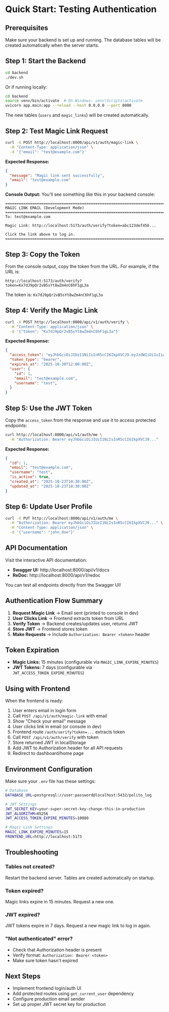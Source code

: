 # Quick Start: Testing Authentication

## Prerequisites

Make sure your backend is set up and running. The database tables will be created automatically when the server starts.

## Step 1: Start the Backend

```bash
cd backend
./dev.sh
```

Or if running locally:
```bash
cd backend
source venv/bin/activate  # On Windows: venv\Scripts\activate
uvicorn app.main:app --reload --host 0.0.0.0 --port 8000
```

The new tables (`users` and `magic_links`) will be created automatically.

## Step 2: Test Magic Link Request

```bash
curl -X POST http://localhost:8000/api/v1/auth/magic-link \
  -H "Content-Type: application/json" \
  -d '{"email": "test@example.com"}'
```

**Expected Response:**
```json
{
  "message": "Magic link sent successfully",
  "email": "test@example.com"
}
```

**Console Output:**
You'll see something like this in your backend console:

```
================================================================================
MAGIC LINK EMAIL (Development Mode)
================================================================================
To: test@example.com

Magic Link: http://localhost:5173/auth/verify?token=abc123def456...

Click the link above to log in.
================================================================================
```

## Step 3: Copy the Token

From the console output, copy the token from the URL. For example, if the URL is:
```
http://localhost:5173/auth/verify?token=Kx7dJ9pQr2vB5sYt8wZm4nC6hF1gL3a
```

The token is: `Kx7dJ9pQr2vB5sYt8wZm4nC6hF1gL3a`

## Step 4: Verify the Magic Link

```bash
curl -X POST http://localhost:8000/api/v1/auth/verify \
  -H "Content-Type: application/json" \
  -d '{"token": "Kx7dJ9pQr2vB5sYt8wZm4nC6hF1gL3a"}'
```

**Expected Response:**
```json
{
  "access_token": "eyJhbGciOiJIUzI1NiIsInR5cCI6IkpXVCJ9.eyJzdWIiOiIxIiwiZW1haWwiOiJ0ZXN0QGV4YW1wbGUuY29tIiwidXNlcm5hbWUiOiJ0ZXN0IiwiZXhwIjoxNzMwNjI4MDAwLCJpYXQiOjE3MzAwMjMwMDB9.xxx",
  "token_type": "bearer",
  "expires_at": "2025-10-30T12:00:00Z",
  "user": {
    "id": 1,
    "email": "test@example.com",
    "username": "test",
  }
}
```

## Step 5: Use the JWT Token

Copy the `access_token` from the response and use it to access protected endpoints:

```bash
curl http://localhost:8000/api/v1/auth/me \
  -H "Authorization: Bearer eyJhbGciOiJIUzI1NiIsInR5cCI6IkpXVCJ9..."
```

**Expected Response:**
```json
{
  "id": 1,
  "email": "test@example.com",
  "username": "test",
  "is_active": true,
  "created_at": "2025-10-23T10:30:00Z",
  "updated_at": "2025-10-23T10:30:00Z"
}
```

## Step 6: Update User Profile

```bash
curl -X PUT http://localhost:8000/api/v1/auth/me \
  -H "Authorization: Bearer eyJhbGciOiJIUzI1NiIsInR5cCI6IkpXVCJ9..." \
  -H "Content-Type: application/json" \
  -d '{"username": "john_doe"}'
```

## API Documentation

Visit the interactive API documentation:
- **Swagger UI:** http://localhost:8000/api/v1/docs
- **ReDoc:** http://localhost:8000/api/v1/redoc

You can test all endpoints directly from the Swagger UI!

## Authentication Flow Summary

1. **Request Magic Link** → Email sent (printed to console in dev)
2. **User Clicks Link** → Frontend extracts token from URL
3. **Verify Token** → Backend creates/updates user, returns JWT
4. **Store JWT** → Frontend stores token
5. **Make Requests** → Include `Authorization: Bearer <token>` header

## Token Expiration

- **Magic Links:** 15 minutes (configurable via `MAGIC_LINK_EXPIRE_MINUTES`)
- **JWT Tokens:** 7 days (configurable via `JWT_ACCESS_TOKEN_EXPIRE_MINUTES`)

## Using with Frontend

When the frontend is ready:

1. User enters email in login form
2. Call `POST /api/v1/auth/magic-link` with email
3. Show "Check your email" message
4. User clicks link in email (or console in dev)
5. Frontend route `/auth/verify?token=...` extracts token
6. Call `POST /api/v1/auth/verify` with token
7. Store returned JWT in localStorage
8. Add JWT to Authorization header for all API requests
9. Redirect to dashboard/home page

## Environment Configuration

Make sure your `.env` file has these settings:

```bash
# Database
DATABASE_URL=postgresql://user:password@localhost:5432/polito_log

# JWT Settings
JWT_SECRET_KEY=your-super-secret-key-change-this-in-production
JWT_ALGORITHM=HS256
JWT_ACCESS_TOKEN_EXPIRE_MINUTES=10080

# Magic Link Settings
MAGIC_LINK_EXPIRE_MINUTES=15
FRONTEND_URL=http://localhost:5173
```

## Troubleshooting

### Tables not created?
Restart the backend server. Tables are created automatically on startup.

### Token expired?
Magic links expire in 15 minutes. Request a new one.

### JWT expired?
JWT tokens expire in 7 days. Request a new magic link to log in again.

### "Not authenticated" error?
- Check that Authorization header is present
- Verify format: `Authorization: Bearer <token>`
- Make sure token hasn't expired

## Next Steps

- Implement frontend login/auth UI
- Add protected routes using `get_current_user` dependency
- Configure production email sender
- Set up proper JWT secret key for production
